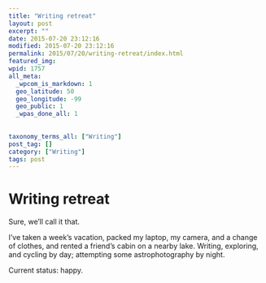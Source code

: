 ```yaml
---
title: "Writing retreat"
layout: post
excerpt: ""
date: 2015-07-20 23:12:16
modified: 2015-07-20 23:12:16
permalink: 2015/07/20/writing-retreat/index.html
featured_img: 
wpid: 1757
all_meta: 
  _wpcom_is_markdown: 1
  geo_latitude: 50
  geo_longitude: -99
  geo_public: 1
  _wpas_done_all: 1
  
  
taxonomy_terms_all: ["Writing"]
post_tag: []
category: ["Writing"]
tags: post
---
```


# Writing retreat

Sure, we’ll call it that.

I’ve taken a week’s vacation, packed my laptop, my camera, and a change of clothes, and rented a friend’s cabin on a nearby lake. Writing, exploring, and cycling by day; attempting some astrophotography by night.

Current status: happy.